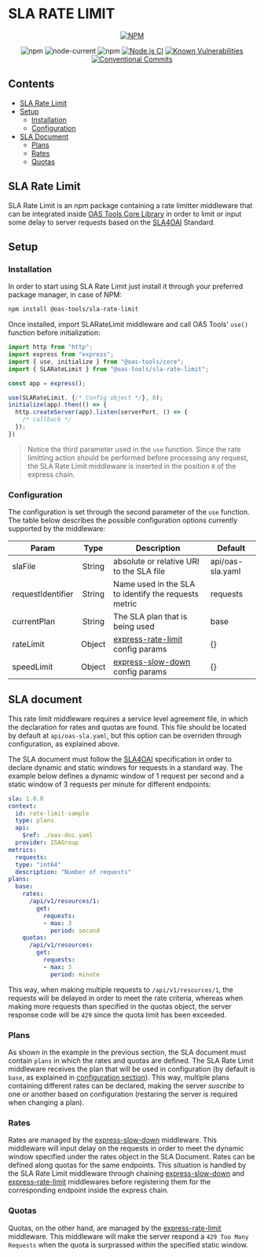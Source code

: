 # SLA RATE LIMIT

<div align="center">

[![NPM](https://nodei.co/npm/@oas-tools/sla-rate-limit.png?compact=true)](https://nodei.co/npm/@oas-tools/sla-rate-limit)

![npm](https://img.shields.io/npm/v/@oas-tools/sla-rate-limit)
![node-current](https://img.shields.io/node/v/@oas-tools/sla-rate-limit)
![npm](https://img.shields.io/npm/dw/@oas-tools/sla-rate-limit)
[![Node.js CI](https://github.com/oas-tools/sla-rate-limit/actions/workflows/nodejs.yaml/badge.svg)](https://github.com/oas-tools/sla-rate-limit/actions/workflows/nodejs.yaml)
[![Known Vulnerabilities](https://snyk.io/test/github/oas-tools/sla-rate-limit/main/badge.svg)](https://snyk.io/test/github/oas-tools/oas-auth)
[![Conventional Commits](https://img.shields.io/badge/Conventional%20Commits-1.0.0-green.svg)](https://conventionalcommits.org)
</div>

## Contents
- [SLA Rate Limit](#sla-rate-limit-1)
- [Setup](#setup)
  * [Installation](#installation)
  * [Configuration](#configuration)
- [SLA Document](#sla-document)
  * [Plans](#plans)
  * [Rates](#rates)
  * [Quotas](#quotas)

## SLA Rate Limit
SLA Rate Limit is an npm package containing a rate limitter middleware that can be integrated inside [OAS Tools Core Library](https://github.com/oas-tools/oas-tools) in order to limit or input some delay to server requests based on the [SLA4OAI](https://sla4oai.specs.governify.io/) Standard.

## Setup

### Installation
In order to start using SLA Rate Limit just install it through your preferred package manager, in case of NPM:

```sh
npm install @oas-tools/sla-rate-limit
```

Once installed, import SLARateLimit middleware and call OAS Tools' `use()` function before initialization:

```javascript
import http from "http";
import express from "express";
import { use, initialize } from "@oas-tools/core";
import { SLARateLimit } from "@oas-tools/sla-rate-limit";

const app = express();

use(SLARateLimit, {/* Config object */}, 0);
initialize(app).then(() => {
  http.createServer(app).listen(serverPort, () => {
    /* callback */
  });
})
```

> Notice the third parameter used in the `use` function. Since the rate limitting action should be performed before processing any request, the SLA Rate Limit middleware is inserted in the position `0` of the express chain.

### Configuration
The configuration is set through the second parameter of the `use` function. The table below describes the possible configuration options currently supported by the middleware:

| **Param**         	| **Type** 	|                                    **Description**                                   	| **Default**      	|
|-------------------	|:--------:	|---------------------------------------------------------------------------------------|------------------	|
| slaFile           	|  String  	| absolute or relative URI to the SLA file                                             	| api/oas-sla.yaml 	|
| requestIdentifier 	|  String  	| Name used in the SLA to identify the requests metric                                 	| requests         	|
| currentPlan       	|  String  	| The SLA plan that is being used                                                      	| base             	|
| rateLimit         	|  Object  	| [express-rate-limit](https://www.npmjs.com/package/express-rate-limit) config params 	| {}               	|
| speedLimit        	|  Object  	| [express-slow-down](https://www.npmjs.com/package/express-slow-down) config params   	| {}               	|

## SLA document
This rate limit middleware requires a service level agreement file, in which the declaration for rates and quotas are found. This file should be located by default at `api/oas-sla.yaml`, but this option can be overriden through configuration, as explained above.

The SLA document must follow the [SLA4OAI](https://sla4oai.specs.governify.io/) specification in order to declare dynamic and static windows for requests in a standard way. The example below defines a dynamic window of 1 request per second and a static window of 3 requests per minute for different endpoints:

```yaml
sla: 1.0.0
context:
  id: rate-limit-sample
  type: plans
  api:
    $ref: ./oas-doc.yaml
  provider: ISAGroup
metrics:
  requests:
  type: "int64"
  description: "Number of requests"
plans:
  base:
    rates:
      /api/v1/resources/1:
        get:
          requests:
          - max: 3
            period: second
    quotas:
      /api/v1/resources:
        get:
          requests:
          - max: 3
            period: minute
```

This way, when making multiple requests to `/api/v1/resources/1`, the requests will be delayed in order to meet the rate criteria, whereas when making more requests than specified in the quotas object, the server response code will be `429` since the quota limit has been exceeded.

### Plans
As shown in the example in the previous section, the SLA document must contain `plans` in which the rates and quotas are defined. The SLA Rate Limit middleware receives the plan that will be used in configuration (by default is `base`, as explained in [configuration section](#configuration)). This way, multiple plans containing different rates can be declared, making the server _suscribe_ to one or another based on configuration (restaring the server is required when changing a plan).

### Rates
Rates are managed by the [express-slow-down](https://www.npmjs.com/package/express-slow-down) middleware. This middleware will input delay on the requests in order to meet the dynamic window specified under the rates object in the SLA Document.
Rates can be defined along quotas for the same endpoints. This situation is handled by the SLA Rate Limit middleware through chaining [express-slow-down](https://www.npmjs.com/package/express-slow-down) and [express-rate-limit](https://www.npmjs.com/package/express-rate-limit) middlewares before registering them for the corresponding endpoint inside the express chain.

### Quotas
Quotas, on the other hand, are managed by the [express-rate-limit](https://www.npmjs.com/package/express-rate-limit) middleware. This middleware will make the server respond a `429 Too Many Requests` when the quota is surprassed within the specified static window.